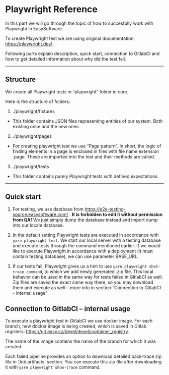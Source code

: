 # Playwright Reference

In this part we will go through the topic of how to succesfully work with Playwright in EasySoftware. 

To create Playwright test we are using original documentation: https://playwright.dev/. 

Following parts explain description, quick start, connection to GitlabCI and how to get detailed information about why did the test fail. 

---

## Structure

We create all Playwright tests in “playwright” folder in core. 

Here is the structure of folders: 

1. ./playwright/fixtures

- This folder contains JSON files representing entities of our system. Both existing once and the new ones. 

2. ./playwright/pages 

- For creating playwright test we use “Page pattern”. In short, the logic of finding elements in a page is enclosed in files with file name extension .page. These are imported into the test and their methods are called. 

3. ./playwright/tests 

- This folder contains purely Playwright tests with defined expectations. 

---

## Quick start 

1. For testing, we use database from https://e2e-testing-source.easysoftware.com/ .
**It is forbidden to edit it without permission from QA!** We just simply dump the database instead and import dump into our locale database. 

2. In the default setting Playwright tests are executed in accordance with `yarn playwright test`.
We start our local server with a testing database and execute tests through the command mentioned earlier.
If we would like to execute Playwright in accordance with a deployment (it must contain testing database), we can use parameter BASE_URL. 

3. If our tests fail, Playwright gives us a hint to use `yarn playwright shot-trace command`, to which we add newly generated .zip file.
This local behavior can be used in the same way for tests failed in GitlabCI as well.
Zip files are saved the exact same way there, so you may download them and execute as well – more info in section “Connection to GitlabCI - internal usage”

## Connection to GitlabCI – internal usage 

To execute a playwright test in GitlabCI we use docker image. For each branch, new docker image is being created, which is saved in Gitlab registers: https://git.easy.cz/devel/devel/container_registry.

The name of the image contains the name of the branch for which it was created. 

Each failed pipeline provides an option to download detailed back-trace zip file in 'Job artifacts' section. You can execute this zip file after downloading it with `yarn playwright show-trace` command. 
